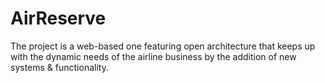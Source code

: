# AirReserve
 The project is a web-based one featuring open architecture that keeps up with the dynamic needs of the airline business by the addition of new systems & functionality.
